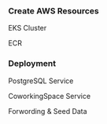 
### Create AWS Resources
EKS Cluster

ECR

### Deployment
PostgreSQL Service

CoworkingSpace Service

Forwording & Seed Data
